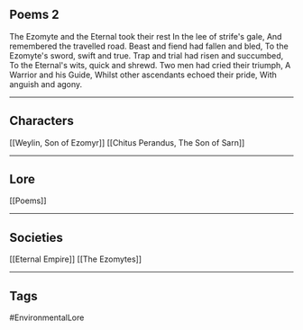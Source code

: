 ## Poems 2
The Ezomyte and the Eternal took their rest
In the lee of strife's gale,
And remembered the travelled road.
Beast and fiend had fallen and bled,
To the Ezomyte's sword, swift and true.
Trap and trial had risen and succumbed,
To the Eternal's wits, quick and shrewd.
Two men had cried their triumph,
A Warrior and his Guide,
Whilst other ascendants echoed their pride,
With anguish and agony.

---
## Characters
[[Weylin, Son of Ezomyr]]
[[Chitus Perandus, The Son of Sarn]]

---
## Lore
[[Poems]]

---
## Societies
[[Eternal Empire]]
[[The Ezomytes]]

---
## Tags
#EnvironmentalLore 